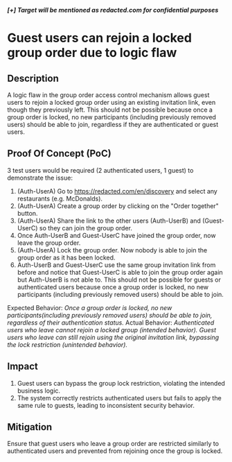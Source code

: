***[+] Target will be mentioned as redacted.com for confidential purposes***

# Guest users can rejoin a locked group order due to logic flaw

## Description
A logic flaw in the group order access control mechanism allows guest users to rejoin a locked group order using an existing invitation link, even though they previously left. This should not be possible because once a group order is locked, no new participants (including previously removed users) should be able to join, regardless if they are authenticated or guest users.

## Proof Of Concept (PoC)
3 test users would be required (2 authenticated users, 1 guest) to demonstrate the issue:

1. (Auth-UserA) Go to https://redacted.com/en/discovery and select any restaurants (e.g. McDonalds).
2. (Auth-UserA) Create a group order by clicking on the "Order together" button.
3. (Auth-UserA) Share the link to the other users (Auth-UserB) and (Guest-UserC) so they can join the group order.
4. Once Auth-UserB and Guest-UserC have joined the group order, now leave the group order.
5. (Auth-UserA) Lock the group order. Now nobody is able to join the group order as it has been locked.
6. Auth-UserB and Guest-UserC use the same group invitation link from before and notice that Guest-UserC is able to join the group order again but Auth-UserB is not able to. This should not be possible for guests or authenticated users because once a group order is locked, no new participants (including previously removed users) should be able to join.

Expected Behavior: *Once a group order is locked, no new participants(including previously removed users) should be able to join, regardless of their authentication status.*
Actual Behavior: *Authenticated users who leave cannot rejoin a locked group (intended behavior). Guest users who leave can still rejoin using the original invitation link, bypassing the lock restriction (unintended behavior).*

## Impact
1. Guest users can bypass the group lock restriction, violating the intended business logic.
2. The system correctly restricts authenticated users but fails to apply the same rule to guests, leading to inconsistent security behavior.

## Mitigation
Ensure that guest users who leave a group order are restricted similarly to authenticated users and prevented from rejoining once the group is locked.
